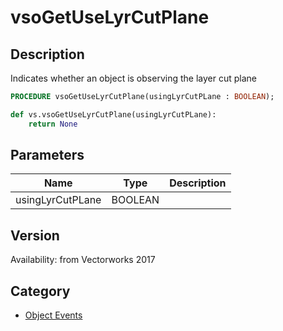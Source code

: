 # vsoGetUseLyrCutPlane

## Description
Indicates whether an object is observing the layer cut plane

```pascal
PROCEDURE vsoGetUseLyrCutPlane(usingLyrCutPLane : BOOLEAN);
```

```python
def vs.vsoGetUseLyrCutPlane(usingLyrCutPLane):
    return None
```

## Parameters
|Name|Type|Description|
|---|---|---|
|usingLyrCutPLane|BOOLEAN|   |

## Version
Availability: from Vectorworks 2017

## Category
* [Object Events](../Categories/Object%20Events.md)
